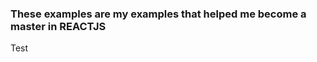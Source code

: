 <h3>These examples are my examples that helped me become a master in <strong>REACTJS</strong> </h3>
Test